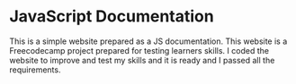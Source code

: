 # JavaScript Documentation
This is a simple website prepared as a JS documentation. 
This website is a Freecodecamp project prepared for testing learners skills.
I coded the website to improve and test my skills and it is ready and I passed all the requirements.
